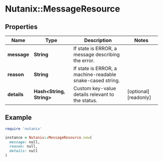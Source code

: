 # Nutanix::MessageResource

## Properties

| Name | Type | Description | Notes |
| ---- | ---- | ----------- | ----- |
| **message** | **String** | If state is ERROR, a message describing the error. |  |
| **reason** | **String** | If state is ERROR, a machine-readable snake-cased string. |  |
| **details** | **Hash&lt;String, String&gt;** | Custom key-value details relevant to the status. | [optional][readonly] |

## Example

```ruby
require 'nutanix'

instance = Nutanix::MessageResource.new(
  message: null,
  reason: null,
  details: null
)
```

